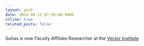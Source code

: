```yaml
---
layout: post
date: 2024-08-13 07:59:00-0400
inline: true
related_posts: false
---
```


Suhas is now Faculty Affiliate Researcher at the [Vector Institute](https://vectorinstitute.ai/)